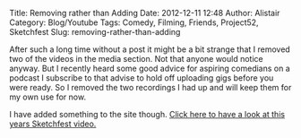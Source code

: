 Title: Removing rather than Adding
Date: 2012-12-11 12:48
Author: Alistair
Category: Blog/Youtube
Tags: Comedy, Filming, Friends, Project52, Sketchfest
Slug: removing-rather-than-adding

After such a long time without a post it might be a bit strange that I
removed two of the videos in the media section. Not that anyone would
notice anyway. But I recently heard some good advice for aspiring
comedians on a podcast I subscribe to that advise to hold off uploading
gigs before you were ready. So I removed the two recordings I had up and
will keep them for my own use for now.

I have added something to the site though. [Click here to have a look at
this years Sketchfest
video.](http://www.realityimprovement.com/videos/sketchfest-2012/ "Sketchfest 2012")
